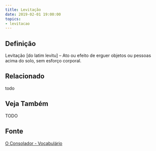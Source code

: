```yaml
---
title: Levitação
date: 2019-02-01 19:00:00
topics:
- levitacao
---
```


## Definição
Levitação [do latim levitu] – Ato ou efeito de erguer objetos ou pessoas acima
do solo, sem esforço corporal.

## Relacionado
todo

## Veja Também
TODO

## Fonte
[O Consolador - Vocabulário](http://www.oconsolador.com.br/linkfixo/vocabulario/principal.html)


